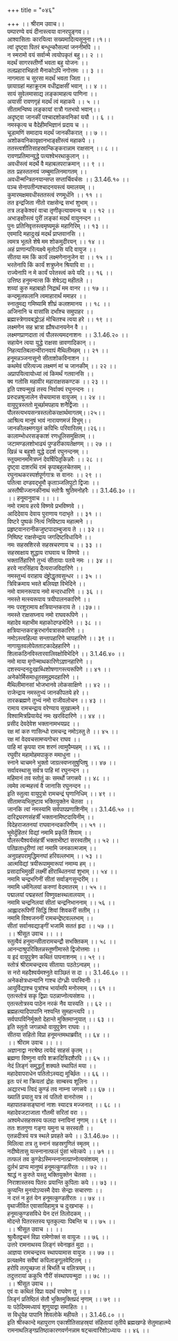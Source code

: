 +++
title = "०४६"

+++
।। श्रीराम उवाच।।  
पम्पारण्ये वयं दीनास्त्वया वानरपुङ्गव।।  
आश्वासिताः कारयित्वा सख्यमादित्यसूनुना।।१।।  
त्वां दृष्ट्वा पितरं बन्धून्कौसल्यां जननीमपि ।।  
न स्मरामो वयं सर्वान्मे त्वयोपकृतं बहु।। २ ।।  
मदर्थं सागरस्तीर्णो भवता बहु योजनः ।।  
तलप्रहाराभिहतो मैनाकोऽपि नगोत्तमः ।। ३ ।।  
नागमाता च सुरसा मदर्थं भवता जिता ।।  
छायाग्रहां महाक्रूराम वधीद्राक्षसीं भवान् ।। ४ ।।  
सायं सुवेलमासाद्य लङ्कामाहत्य पाणिना ।।  
अयासी रावणगृहं मदर्थं त्वं महाकपे ।। ५ ।।  
सीतामन्विष्य लङ्कायां रात्रौ गतभयो भवान्।।  
अदृष्ट्वा जानकीं पश्चादशोकवनिकां ययौ ।। ६ ।।  
नमस्कृत्य च वैदेहीमभिज्ञानं प्रदाय च ।।  
चूडामणिं समादाय मदर्थं जानकीकरात् ।। ७ ।।  
अशोकवनिकावृक्षानभाङ्क्षीस्त्वं महाकपे ।।  
ततस्त्वशीतिसाहस्रान्किङ्करान्नाम राक्षसान् ।। ८ ।।  
रावणप्रतिमान्युद्धे पत्यश्वेभरथाकुलान् ।।  
अवधीस्त्वं मदर्थे वै महाबलपराक्रमान् ।। ९ ।।  
ततः प्रहस्ततनयं जम्बुमालिनमागतम् ।।  
अवधीन्मन्त्रितनयान्सप्त सप्तार्चिवर्चसः ।। 3.1.46.१० ।।  
पञ्च सेनापतीन्पश्चादनयस्त्वं यमालयम् ।।  
कुमारमक्षमवधीस्ततस्त्वं रणमूर्धनि ।। ११ ।।  
तत इन्द्रजिता नीतो राक्षसेन्द्र सभां शुभाम् ।।  
तत्र लङ्केश्वरं वाचा तृणीकृत्यावमन्य च ।। १२ ।।  
अभाङ्क्षीस्त्वं पुरीं लङ्कां मदर्थं वायुनन्दन ।।  
पुनः प्रतिनिवृत्तस्त्वमृष्यमूकं महागिरिम् ।। १३ ।।  
एवमादि महादुःखं मदर्थं प्राप्तवानसि ।।  
त्वमत्र भूतले शेषे मम शोकमुदीरयन् ।। १४ ।।  
अहं प्राणान्परित्यक्ष्ये मृतोऽसि यदि वायुज ।।  
सीतया मम किं कार्यं लक्ष्मणेनानुजेन वा ।। १५ ।।  
भरतेनापि किं कार्यं शत्रुघ्नेन श्रियापि वा ।।  
राज्येनापि न मे कार्यं परेतस्त्वं कपे यदि ।। १६ ।।  
उत्तिष्ठ हनुमन्वत्स किं शेषेऽद्य महीतले ।।  
शय्यां कुरु महाबाहो निद्रार्थं मम वानर ।। १७ ।।  
कन्दमूलफलानि त्वमाहारार्थं ममाहर ।।  
स्नातुमद्य गमिष्यामि शीघ्रं कलशमानय ।। १८ ।।  
अजिनानि च वासांसि दर्भांश्च समुपाहर ।।  
ब्रह्मास्त्रेणावबद्धोऽहं मोचितश्च त्वया हरे ।। १९ ।।  
लक्ष्मणेन सह भ्रात्रा ह्यौषधानयनेन वै ।।  
लक्ष्मणप्राणदाता त्वं पौलस्त्यमदनाशनः ।। 3.1.46.२० ।।  
सहायेन त्वया युद्धे राक्षसा न्रावणादिकान् ।।  
निहत्यातिबलान्वीरानवापं मैथिलीमहम् ।। २१ ।।  
हनूमन्नञ्जनासूनो सीताशोकविनाशन ।।  
कथमेवं परित्यज्य लक्ष्मणं मां च जानकीम् ।। २२ ।।  
अप्रापयित्वायोध्यां त्वं किमर्थं गतवानसि ।।  
क्व गतोसि महावीर महाराक्षसकण्टक ।। २३ ।।  
इति पश्यन्मुखं तस्य निर्वाक्यं रघुनन्दनः ।।  
प्ररुदन्नश्रुजालेन सेचयामास वायुजम् ।। २४ ।।  
वायुपुत्रस्ततो मूर्च्छामपहाय शनैर्द्विजाः ।।  
पौलस्त्यभयसन्त्रस्तलोकरक्षार्थमागतम्।।२५।।  
आश्रित्य मानुषं भावं नारायणमजं विभुम्।।  
जानकीलक्ष्मणयुतं कपिभिः परिवारितम्।।२६।।  
कालाम्भोधरसङ्काशं रणधूलिसमुक्षितम् ।।  
जटामण्डलशोभाढ्यं पुण्डरीकायतेक्षणम् ।। २७ ।।  
खिन्नं च बहुशो युद्धे ददर्श रघुनन्दनम् ।।  
स्तूयमानममित्रघ्नं देवर्षिपितृकिन्नरैः ।। २८ ।।  
दृष्ट्वा दाशरथिं रामं कृपाबहुलचेतसम् ।।  
रघुनाथकरस्पर्शपूर्णगात्रः स वानरः ।। २९ ।।  
पतित्वा दण्डवद्भूमौ कृताञ्जलिपुटो द्विजाः ।।  
अस्तौषीज्जानकीनाथं स्तोत्रैः श्रुतिमनोहरैः ।। 3.1.46.३० ।।  
।। हनूमानुवाच ।। ।।  
नमो रामाय हरये विष्णवे प्रभविष्णवे ।।  
आदिदेवाय देवाय पुराणाय गदाभृते ।। ३१ ।।  
विष्टरे पुष्पकं नित्यं निविष्टाय महात्मने ।।  
प्रहृष्टवानरानीकजुष्टपादाम्बुजाय ते ।। ३२ ।।  
निष्पिष्ट राक्षसेन्द्राय जगदिष्टविधायिने ।।  
नमः सहस्रशिरसे सहस्रचरणाय च ।। ३३ ।।  
सहस्राक्षाय शुद्धाय राघवाय च विष्णवे ।।  
भक्तार्तिहारिणे तुभ्यं सीतायाः पतये नमः ।। ३४ ।।  
हरये नारसिंहाय दैत्यराजविदारिणे ।।  
नमस्तुभ्यं वराहाय दंष्ट्रोद्धृतवसुन्धर ।। ३५ ।।  
त्रिविक्रमाय भवते बलियज्ञ विभेदिने ।।  
नमो वामनरूपाय नमो मन्दरधारिणे ।। ३६ ।।  
नमस्ते मत्स्यरूपाय त्रयीपालनकारिणे ।।  
नमः परशुरामाय क्षत्रियान्तकराय ते ।।३७।।  
नमस्ते राक्षसघ्नाय नमो राघवरूपिणे ।।  
महादेव महाभीम महाकोदण्डभेदिने ।। ३८ ।।  
क्षत्रियान्तकरक्रूरभार्गवत्रासकारिणे ।।  
नमोऽस्त्वहिल्या सन्तापहारिणे चापहारिणे ।। ३९ ।।  
नागायुतवलोपेतताटकादेहहारिणे ।।  
शिलाकठिनविस्तारवालिवक्षोविभेदिने ।। 3.1.46.४० ।।  
नमो माया मृगोन्माथकारिणेऽज्ञानहारिणे ।।  
दशस्यन्दनदुःखाब्धिशोषणागस्त्यरूपिणे ।। ४१ ।।  
अनेकोर्मिसमाधूतसमुद्रमदहारिणे ।।  
मैथिलीमानसां भोजभानवे लोकसाक्षिणे ।। ४२ ।।  
राजेन्द्राय नमस्तुभ्यं जानकीपतये हरे ।।  
तारकब्रह्मणे तुभ्यं नमो राजीवलोचन ।। ४३ ।।  
रामाय रामचन्द्राय वरेण्याय सुखात्मने ।।  
विश्वामित्रप्रियायेदं नमः खरविदारिणे ।। ४४ ।।  
प्रसीद देवदेवेश भक्तानामभयप्रद ।।  
रक्ष मां करु णासिन्धो रामचन्द्र नमोऽस्तु ते ।। ४५ ।।  
रक्ष मां वेदवचसामप्यगोचर राघव ।।  
पाहि मां कृपया राम शरणं त्वामुपैम्यहम् ।। ४६ ।।  
रघुवीर महामोहमपाकुरु ममाधुना ।।  
स्नाने चाचमने भुक्तो जाग्रत्स्वप्नसुषुप्तिषु ।। ४७ ।।  
सर्वावस्थासु सर्वत्र पाहि मां रघुनन्दन ।।  
महिमानं तव स्तोतुं कः समर्थो जगत्त्रये ।। ४८ ।।  
त्वमेव त्वन्महत्त्वं वै जानासि रघुनन्दन ।।  
इति स्तुत्वा वायुपुत्रो रामचन्द्रं घृणानिधिम् ।। ४९ ।।  
सीतामप्यभितुष्टाव भक्तियुक्तेन चेतसा ।।  
जानकि त्वां नमस्यामि सर्वपापप्रणाशिनीम् ।। 3.1.46.५० ।।  
दारिद्र्यरणसंहर्त्रीं भक्तानामिष्टदायिनीम् ।।  
विदेहराजतनयां राघवानन्दकारिणीम् ।। ५१ ।।  
भूमेर्दुहितरं विद्यां नमामि प्रकृतिं शिवाम् ।।  
पौलस्त्यैश्वर्यसंहर्त्रीं भक्ताभीष्टां सरस्वतीम् ।। ५२ ।।  
पतिव्रताधुरीणां त्वां नमामि जनकात्मजाम् ।।  
अनुग्रहपरामृद्धिमनघां हरिवल्लभाम् ।। ५३ ।।  
आत्मविद्यां त्रयीरूपामुमारूपां नमाम्य हम् ।।  
प्रसादाभिमुखीं लक्ष्मीं क्षीराब्धितनयां शुभाम् ।। ५४ ।।  
नमामि चन्द्रभगिनीं सीतां सर्वाङ्गसुन्दरीम् ।।  
नमामि धर्मनिलयां करुणां वेदमातरम् ।। ५५ ।।  
पद्मालयां पद्महस्तां विष्णुवक्षस्थलालयाम् ।।  
नमामि चन्द्रनिलयां सीतां चन्द्रनिभाननाम् ।। ५६ ।।  
आह्लादरूपिणीं सिद्धिं शिवां शिवकरीं सतीम् ।।  
नमामि विश्वजननीं रामचन्द्रेष्टवल्लभाम् ।।  
सीतां सर्वानवद्याङ्गीं भजामि सततं हृदा ।। ५७ ।।  
।। श्रीसूत उवाच ।। ।।  
स्तुत्वैवं हनुमान्सीतारामचन्द्रौ सभक्तिकम् ।। ५८ ।।  
आनन्दाश्रुपरिक्लिन्नस्तूष्णीमास्ते द्विजोत्तमाः ।।  
य इदं वायुपुत्रेण कथितं पापनाशनम् ।। ५९ ।।  
स्तोत्रं श्रीरामचन्द्रस्य सीतायाः पठतेऽन्वहम् ।।  
स नरो महदैश्वर्यमश्नुते वाञ्छितं स दा ।। 3.1.46.६० ।।  
अनेकक्षेत्रधान्यानि गाश्च दोग्ध्रीः पयस्विनीः ।।  
आयुर्विद्याश्च पुत्रांश्च भार्यामपि मनोरमाम् ।। ६१ ।।  
एतत्स्तोत्रं सकृ द्विप्राः पठन्नाप्नोत्यसंशयः ।।  
एतत्स्तोत्रस्य पाठेन नरकं नैव यास्यति ।। ६२ ।।  
ब्रह्महत्यादिपापानि नश्यन्ति सुमहान्त्यपि ।।  
सर्वपापविनिर्मुक्तो देहान्ते मुक्तिमाप्नुयात् ।। ६३ ।।  
इति स्तुतो जगन्नाथो वायुपुत्रेण राघवः ।।  
सीतया सहितो विप्रा हनूमन्तमथाब्रवीत् ।। ६४ ।।  
।। श्रीराम उवाच ।। ।।  
अज्ञानाद्वा नरश्रेष्ठ त्वयेदं साहसं कृतम् ।।  
ब्रह्मणा विष्णुना वापि शक्रादित्रिदशैरपि ।। ६५ ।।  
नेदं लिङ्गं समुद्धर्तुं शक्यते स्थापितं मया ।।  
महादेवापराधेन पतितोऽस्यद्य मूर्च्छितः ।। ६६ ।।  
इतः परं मा क्रियतां द्रोहः साम्बस्य शूलिनः ।।  
अद्यारभ्य त्विदं कुण्डं तव नाम्ना जगत्त्रये ।। ६७ ।।  
ख्यातिं प्रयातु यत्र त्वं पतितो वानरोत्तम ।।  
महापातकसङ्घानां नाशः स्यादत्र मज्जनात् ।। ६८ ।।  
महादेवजटाजाता गौतमी सरितां वरा ।।  
अश्वमेधसहस्रस्य फलदा स्नायिनां नृणाम् ।। ६९ ।।  
ततः शतगुणा गङ्गा यमुना च सरस्वती ।।  
एतन्नदीत्रयं यत्र स्थले प्रवहते कपे ।। 3.1.46.७० ।।  
मिलित्वा तत्र तु स्नानं सहस्रगुणितं स्मृतम् ।।  
नदीष्वेतासु यत्स्नानात्फलं पुंसां भवेत्कपे ।। ७१ ।।  
तत्फलं तव कुण्डेऽस्मिन्स्नानात्प्राप्नोत्यसंशयम् ।।  
दुर्लभं प्राप्य मानुष्यं हनूमत्कुण्डतीरतः ।। ७२ ।।  
श्राद्धं न कुरुते यस्तु भक्तियुक्तेन चेतसा ।।  
निराशास्तस्य पितरः प्रयान्ति कुपिताः कपे ।। ७३ ।।  
कुप्यन्ति मुनयोऽप्यस्मै देवाः सेन्द्राः सचारणाः ।।  
न दत्तं न हुतं येन हनूमत्कुण्डतीरतः ।। ७४ ।।  
वृथाजीवित एवासाविहामुत्र च दुःखभाक् ।।  
हनूमत्कुण्डसविधे येन दत्तं तिलोदकम् ।।  
मोदन्ते पितरस्तस्य घृतकुल्याः पिबन्ति च ।। ७५ ।।  
।। श्रीसूत उवाच ।। ।।  
श्रुत्वैतद्वचनं विप्रा रामेणोक्तं स वायुजः ।। ७६ ।।  
उत्तरे रामनाथस्य लिङ्गं स्वेनाहृतं मुदा ।।  
आज्ञया रामचन्द्रस्य स्थापयामास वायुजः ।। ७७ ।।  
प्रत्यक्षमेव सर्वेषां कपिलाङ्गूलवेष्टितम् ।।  
हरोपि तत्पुच्छजा तं बिभर्ति च वलित्रयम् ।।  
तदुत्तरायां ककुभि गौरीं संस्थापयन्मुदा ।। ७८ ।।  
।। श्रीसूत उवाच ।।  
एवं वः कथितं विप्रा यदर्थं राघवेण तु ।।।  
लिङ्गं प्रतिष्ठितं सेतौ भुक्तिमुक्तिप्रदं नृणाम् ।। ७९ ।।  
यः पठेदिममध्यायं शृणुयाद्वा समाहितः ।।  
स विधूयेह पापानि शिवलोके महीयते ।। 3.1.46.८० ।।  
इति श्रीस्कान्दे महापुराण एकाशीतिसाहस्र्यां संहितायां तृतीये ब्रह्मखण्डे सेतुमाहात्म्ये रामनाथलिङ्गप्रतिष्ठाकारणवर्णनन्नाम षट्चत्वारिंशोऽध्यायः ।। ४६ ।।